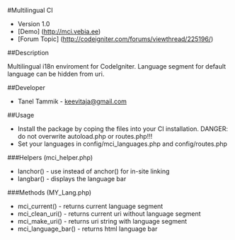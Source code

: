 #Multilingual CI

* Version 1.0
* [Demo] (http://mci.vebia.ee)
* [Forum Topic] (http://codeigniter.com/forums/viewthread/225196/)

##Description

Multilingual i18n enviroment for CodeIgniter.
Language segment for default language can be hidden from uri.

##Developer

* Tanel Tammik - keevitaja@gmail.com

##Usage

* Install the package by coping the files into your CI installation. DANGER: do not overwrite autoload.php or routes.php!!!
* Set your languages in config/mci_languages.php and config/routes.php

###Helpers (mci_helper.php)

* lanchor() - use instead of anchor() for in-site linking
* langbar() - displays the language bar

###Methods (MY_Lang.php)

* mci_current() - returns current language segment
* mci_clean_uri() - returns current uri without language segment
* mci_make_uri() - returns uri string with language segment
* mci_language_bar() - returns html language bar



